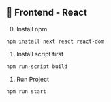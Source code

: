 ## 📖 Frontend - React

0. Install npm

```
npm install next react react-dom
```

1. Install script first
```
npm run-script build
```

1. Run Project
```
npm run start
```